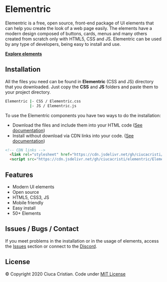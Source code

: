 # Elementric

Elementric is a free, open source, front-end package of UI elements that can help you create the look of a web page easily. The elements have a modern design composed of buttons, cards, menus and many others created from scratch only with HTML5, CSS and JS. Elementric can be used by any type of developers, being easy to install and use.

**[Explore elements](https://ciucacristi.github.io/elementric/buttons.html)**

## Installation

All the files you need can be found in **Elementric** (CSS and JS) directory that you downloaded. Just copy the **CSS** and **JS** folders and paste them to your project directory.

```bash
Elementric |- CSS / Elementric.css
           |- JS / Elementric.js
```

To use the Elementric components you have two ways to do the installation:
* Download the files and include them into your HTML code ([See documentation](https://ciucacristi.github.io/elementric/installation.html))
* Install without download via CDN links into your code. ([See documentation](https://ciucacristi.github.io/elementric/installation.html#how-to-install))

```HTML
<!-- CDN links -->
  <link rel="stylesheet" href="https://cdn.jsdelivr.net/gh/ciucacristi/elementric/Elementric/css/elementric.css"> <!-- CSS -->
  <script src="https://cdn.jsdelivr.net/gh/ciucacristi/elementric/Elementric/js/elementric.js"></script> <!-- JavaScript -->
```

## Features

* Modern UI elements
* Open source
* HTML5, CSS3, JS
* Mobile friendly
* Easy install
* 50+ Elements

## Issues / Bugs / Contact

If you meet problems in the installation or in the usage of elements, access the [Issues](https://github.com/ciucacristi/elementric/issues) section or connect to the [Discord](https://discord.gg/GvVQvRj).

## License
© Copyright 2020 Ciuca Cristian. Code under [MIT License](https://github.com/ciucacristi/elementric/blob/master/LICENSE)